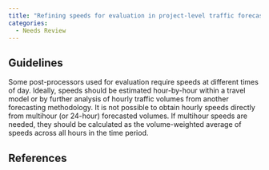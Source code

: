 ```yaml
---
title: "Refining speeds for evaluation in project-level traffic forecasting"
categories:
  - Needs Review
---
```


Guidelines
----------

Some post-processors used for evaluation require speeds at different times of day. Ideally, speeds should be estimated hour-by-hour within a travel model or by further analysis of hourly traffic volumes from another forecasting methodology. It is not possible to obtain hourly speeds directly from multihour (or 24-hour) forecasted volumes. If multihour speeds are needed, they should be calculated as the volume-weighted average of speeds across all hours in the time period.

References
----------

